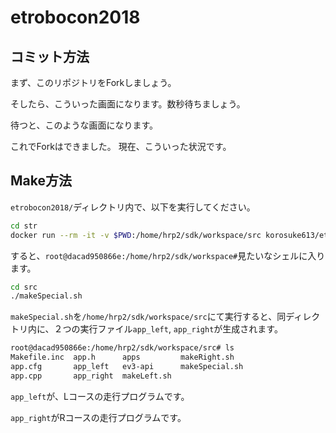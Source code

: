 # etrobocon2018

## コミット方法

まず、このリポジトリをForkしましょう。

そしたら、こういった画面になります。数秒待ちましょう。

待つと、このような画面になります。

これでForkはできました。
現在、こういった状況です。


## Make方法

`etrobocon2018/`ディレクトリ内で、以下を実行してください。

```bash
cd str
docker run --rm -it -v $PWD:/home/hrp2/sdk/workspace/src korosuke613/etrobo-docker bash
```

すると、`root@dacad950866e:/home/hrp2/sdk/workspace#`見たいなシェルに入ります。

```bash
cd src
./makeSpecial.sh
```

`makeSpecial.sh`を`/home/hrp2/sdk/workspace/src`にて実行すると、同ディレクトリ内に、２つの実行ファイル`app_left`, `app_right`が生成されます。

```bash
root@dacad950866e:/home/hrp2/sdk/workspace/src# ls
Makefile.inc  app.h      apps         makeRight.sh
app.cfg       app_left   ev3-api      makeSpecial.sh
app.cpp       app_right  makeLeft.sh
```

`app_left`が、Lコースの走行プログラムです。

`app_right`がRコースの走行プログラムです。
